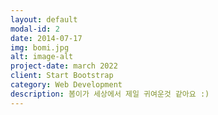 ```yaml
---
layout: default
modal-id: 2
date: 2014-07-17
img: bomi.jpg
alt: image-alt
project-date: march 2022
client: Start Bootstrap
category: Web Development
description: 봄이가 세상에서 제일 귀여운것 같아요 :)
---
```

